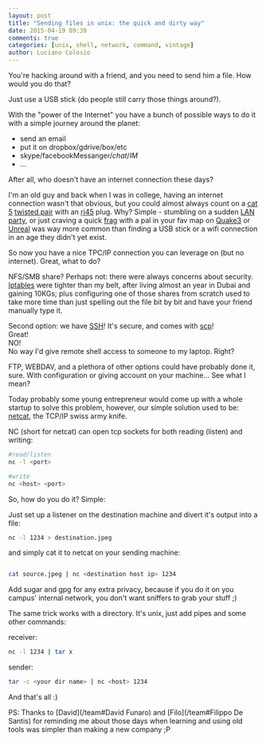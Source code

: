 ```yaml
---
layout: post
title: "Sending files in unix: the quick and dirty way"
date: 2015-04-19 09:39
comments: true
categories: [unix, shell, network, command, vintage]
author: Luciano Colosio
---
```


You're hacking around with a friend, and you need to send him a file. How would you do that?

Just use a USB stick (do people still carry those things around?).

With the "power of the Internet" you have a bunch of possible ways to do it with a simple journey around the planet:
- send an email
- put it on dropbox/gdrive/box/etc
- skype/facebookMessanger/*chat*/*IM*
- ...

After all, who doesn't have an internet connection these days?

I'm an old guy and back when I was in college, having an internet connection wasn't that obvious, but you could almost always count on a 
[cat 5](http://en.wikipedia.org/wiki/Category_5_cable) [twisted pair](http://en.wikipedia.org/wiki/Twisted_pair) with an [rj45](http://en.wikipedia.org/wiki/RJ45) plug. Why? Simple - stumbling on a sudden [LAN party](http://en.wikipedia.org/wiki/LAN_party), or just craving a quick [frag](http://slanggeek.com/Slang/Details/frag) with a pal in your fav map on [Quake3](http://en.wikipedia.org/wiki/Quake_III_Arena) or [Unreal](http://en.wikipedia.org/wiki/Unreal_Tournament) was way more common than finding a USB stick or a wifi connection in an age they didn't yet exist.

So now you have a nice TPC/IP connection you can leverage on (but no internet). Great, what to do?

NFS/SMB share? Perhaps not: there were always concerns about security. [Iptables](http://en.wikipedia.org/wiki/Iptables) were tighter than my belt, after living almost an year in Dubai and gaining 10KGs; plus configuring one of those shares from scratch used to take more time than just spelling out the file bit by bit and have your friend manually type it.

Second option: we have [SSH](http://en.wikipedia.org/wiki/Secure_Shell)! It's secure, and comes with [scp](http://en.wikipedia.org/wiki/SCP)!<br>
Great! <br>
NO! <br>
No way I'd give remote shell access to someone to my laptop. Right?

FTP, WEBDAV, and a plethora of other options could have probably done it, sure. With configuration or giving account on your machine... See what I mean?

Today probably some young entrepreneur would come up with a whole startup to solve this problem, however, our simple solution used to be: [netcat](http://en.wikipedia.org/wiki/Netcat), the TCP/IP swiss army knife.

NC (short for netcat) can open tcp sockets for both reading (listen) and writing:

```bash
#read/listen
nc -l <port>

#write
nc <host> <port>
```

So, how do you do it? Simple:

Just set up a listener on the destination machine and divert it's output into a file:

```bash
nc -l 1234 > destination.jpeg
```

and simply cat it to netcat on your sending machine:

```bash

cat source.jpeg | nc <destination host ip> 1234
```

Add sugar and gpg for any extra privacy, because if you do it on you campus' internal network, you don't want sniffers to grab your stuff ;)

The same trick works with a directory. It's unix, just add pipes and some other commands:

receiver:
```bash
nc -l 1234 | tar x
```

sender:
```bash
tar -c <your dir name> | nc <host> 1234
```
And that's all :)

PS: Thanks to [David](/team#David Funaro) and [Filo](/team#Filippo De Santis) for reminding me about those days when learning and using old tools was simpler than making a new company ;P